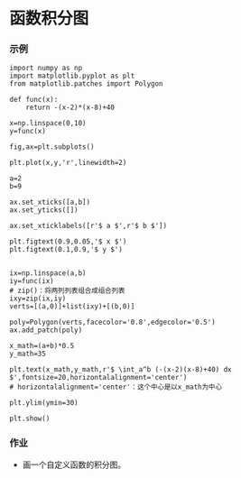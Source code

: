# 函数积分图

### 示例
	import numpy as np
	import matplotlib.pyplot as plt
	from matplotlib.patches import Polygon
	
	def func(x):
	    return -(x-2)*(x-8)+40
	
	x=np.linspace(0,10)
	y=func(x)
	
	fig,ax=plt.subplots()
	
	plt.plot(x,y,'r',linewidth=2)
	
	a=2
	b=9
	
	ax.set_xticks([a,b])
	ax.set_yticks([])
	
	ax.set_xticklabels([r'$ a $',r'$ b $'])
	
	plt.figtext(0.9,0.05,'$ x $')
	plt.figtext(0.1,0.9,'$ y $')
	
	
	ix=np.linspace(a,b)
	iy=func(ix)
	# zip()：将两列列表组合成组合列表
	ixy=zip(ix,iy)
	verts=[(a,0)]+list(ixy)+[(b,0)]
	
	poly=Polygon(verts,facecolor='0.8',edgecolor='0.5')
	ax.add_patch(poly)
	
	x_math=(a+b)*0.5
	y_math=35
	
	plt.text(x_math,y_math,r'$ \int_a^b (-(x-2)(x-8)+40) dx $',fontsize=20,horizontalalignment='center')
	# horizontalalignment='center'：这个中心是以x_math为中心
	
	plt.ylim(ymin=30)
	
	plt.show()

### 作业
- 画一个自定义函数的积分图。

